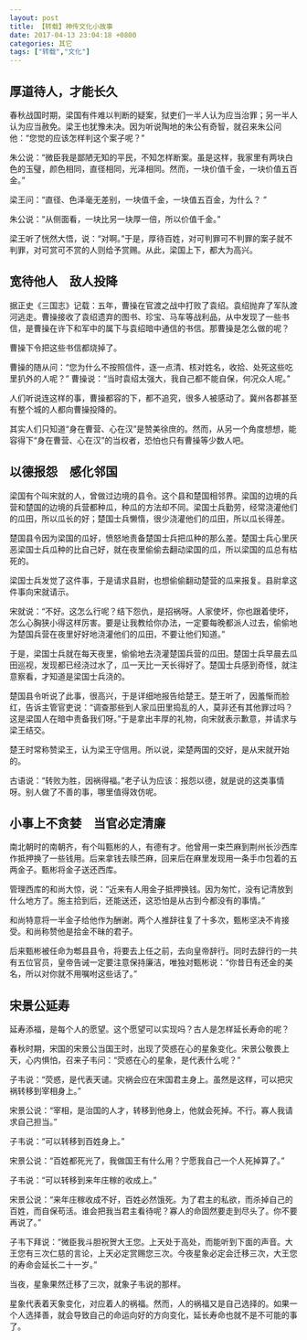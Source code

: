 ```yaml
---
layout: post
title: 【转载】神传文化小故事
date: 2017-04-13 23:04:18 +0800
categories: 其它
tags: ["转载","文化"]
---
```

## 厚道待人，才能长久

春秋战国时期，梁国有件难以判断的疑案，狱吏们一半人认为应当治罪；另一半人认为应当赦免。梁王也犹豫未决。因为听说陶地的朱公有奇智，就召来朱公问他：“您觉的应该怎样判这个案子呢？”

朱公说：“微臣我是鄙陋无知的平民，不知怎样断案。虽是这样，我家里有两块白色的玉璧，颜色相同，直径相同，光泽相同。然而，一块价值千金，一块价值五百金。”

梁王问：“直径、色泽毫无差别，一块值千金，一块值五百金，为什么？ ”

朱公说：“从侧面看，一块比另一块厚一倍，所以价值千金。”

梁王听了恍然大悟，说：“对啊。”于是，厚待百姓，对可判罪可不判罪的案子就不判罪，对可赏可不赏的人则给予赏赐。从此，梁国上下，都大为高兴。

## 宽待他人　敌人投降

据正史《三国志》记载：五年，曹操在官渡之战中打败了袁绍。袁绍抛弃了军队渡河逃走。曹操接收了袁绍遗弃的图书、珍宝、马车等战利品，从中发现了一些书信，是曹操在许下和军中的属下与袁绍暗中通信的书信。那曹操是怎么做的呢？

曹操下令把这些书信都烧掉了。

曹操的随从问：“您为什么不按照信件，逐一点清、核对姓名，收拾、处死这些吃里扒外的人呢？”
曹操说：“当时袁绍太强大，我自己都不能自保，何况众人呢。”

人们听说连这样的事，曹操都容的下，都不追究，很多人被感动了。冀州各郡甚至有整个城的人都向曹操投降的。

其实人们只知道“身在曹营、心在汉”是赞美徐庶的。然而，从另一个角度想想，能容得下“身在曹营、心在汉”的当权者，恐怕也只有曹操等少数人吧。

## 以德报怨　感化邻国

梁国有个叫宋就的人，曾做过边境的县令。这个县和楚国相邻界。梁国的边境的兵营和楚国的边境的兵营都种瓜，种瓜的方法却不同。梁国士兵勤劳，经常浇灌他们的瓜田，所以瓜长的好；楚国士兵懒惰，很少浇灌他们的瓜田，所以瓜长得差。

楚国县令因为梁国的瓜好，愤怒地责备楚国士兵把瓜种的那么差。楚国士兵心里厌恶梁国士兵瓜种的比自己好，就在夜里偷偷去翻动梁国的瓜，所以梁国的瓜总有枯死的。

梁国士兵发觉了这件事，于是请求县尉，也想偷偷翻动楚营的瓜来报复。县尉拿这件事向宋就请示。

宋就说：“不好。这怎么行呢？结下怨仇，是招祸呀。人家使坏，你也跟着使坏，怎么心胸狭小得这样厉害。要是让我教给你办法，一定要每晚都派人过去，偷偷地为楚国兵营在夜里好好地浇灌他们的瓜田，不要让他们知道。”

于是，梁国士兵就在每天夜里，偷偷地去浇灌楚国兵营的瓜田。楚国士兵早晨去瓜田巡视，发现都已经浇过水了，瓜一天比一天长得好了。楚国士兵感到奇怪，就注意察看，才知道是梁国士兵浇的。

楚国县令听说了此事，很高兴，于是详细地报告给楚王。楚王听了，因羞惭而脸红，告诉主管官吏说：“调查那些到人家瓜田里捣乱的人，莫非还有其他罪过吗？这是梁国人在暗中责备我们呀。”于是拿出丰厚的礼物，向宋就表示歉意，并请求与梁王结交。

楚王时常称赞梁王，认为梁王守信用。所以说，梁楚两国的交好，是从宋就开始的。

古语说：“转败为胜，因祸得福。”老子认为应该：报怨以德，就是说的这类事情呀。别人做了不善的事，哪里值得效仿呢。

## 小事上不贪婪　当官必定清廉

南北朝时的南朝齐，有个叫甄彬的人，有德有才。他曾用一束苎麻到荆州长沙西库作抵押换了一些钱用。后来拿钱去赎苎麻，回来后在麻里发现用一条手巾包着的五两金子。甄彬将金子送还西库。

管理西库的和尚大惊，说：“近来有人用金子抵押换钱。因为匆忙，没有记清放到什么地方了。施主拾到后，还能送还，这恐怕是从古到今都没有的事情。”

和尚特意将一半金子给他作为酬谢。两个人推辞往复了十多次，甄彬坚决不肯接受。和尚称赞他是拾金不昧的君子。

后来甄彬被任命为郫县县令，将要去上任之前，去向皇帝辞行。同时去辞行的一共有五位官员，皇帝告诫一定要注意保持廉洁，唯独对甄彬说：“你昔日有还金的美名，所以对你就不用嘱咐这些话了。”

## 宋景公延寿

延寿添福，是每个人的愿望。这个愿望可以实现吗？古人是怎样延长寿命的呢？

春秋时期，宋国的宋景公当国王时，出现了荧惑在心的星象变化。宋景公敬畏上天，心内惧怕，召来子韦问：“荧惑在心的星象，是代表什么呢？”

子韦说：“荧惑，是代表天谴。灾祸会应在宋国君主身上。虽然是这样，可以把灾祸转移到宰相身上。”

宋景公说：“宰相，是治国的人才，转移到他身上，他就会死掉。不行。寡人我请求自己担当。”

子韦说：“可以转移到百姓身上。”

宋景公说：“百姓都死光了，我做国王有什么用？宁愿我自己一个人死掉算了。”

子韦说：“可以转移到来年庄稼的收成上。”

宋景公说：“来年庄稼收成不好，百姓必然饿死。为了君主的私欲，而杀掉自己的百姓，而自保苟活。谁会把我当君主看待呢？寡人的命固然要走到尽头了。你不要再说了。”

子韦下拜说：“微臣我斗胆祝贺大王您。上天处于高处，而能听到下面的声音。大王您有三次仁慈的言论，上天必定赏赐您三次。今夜星象必定会迁移三次，大王您的寿命会延长二十一岁。”

当夜，星象果然迁移了三次，就象子韦说的那样。

星象代表着天象变化，对应着人的祸福。然而，人的祸福又是自己选择的。如果一个人选择善，就会导致自己的命运向好的方向变化，延长寿命也就不是不可能的事了。
